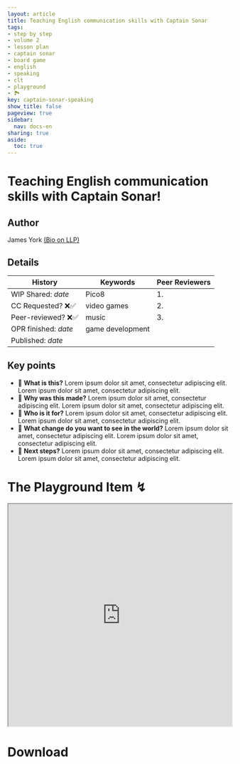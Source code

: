 ```yaml
---
layout: article
title: Teaching English communication skills with Captain Sonar
tags:
- step by step
- volume 2
- lesson plan
- captain sonar
- board game
- english
- speaking
- clt
- playground
- 🏞
key: captain-sonar-speaking
show_title: false
pageview: true
sidebar:
  nav: docs-en
sharing: true
aside:
  toc: true
---
```


# Teaching English communication skills with Captain Sonar!

## Author
James York [(Bio on LLP)](https://www.llpjournal.org/2019/03/01/james-york/)


<!--more-->

## Details

| History  | Keywords | Peer Reviewers
|---   |---   |---   |
|WIP Shared: *date*  | Pico8 | 1. |
|CC Requested? ❌✅   | video games | 2. |
| Peer-reviewed? ❌✅  | music | 3. |
| OPR finished:   *date*  | game development | |
| Published: *date* | | |


## Key points

- 📍 **What is this?** Lorem ipsum dolor sit amet, consectetur adipiscing elit. Lorem ipsum dolor sit amet, consectetur adipiscing elit.
- 📍 **Why was this made?** Lorem ipsum dolor sit amet, consectetur adipiscing elit. Lorem ipsum dolor sit amet, consectetur adipiscing elit.
- 📍 **Who is it for?** Lorem ipsum dolor sit amet, consectetur adipiscing elit. Lorem ipsum dolor sit amet, consectetur adipiscing elit.
- 📍 **What change do you want to see in the world?** Lorem ipsum dolor sit amet, consectetur adipiscing elit. Lorem ipsum dolor sit amet, consectetur adipiscing elit.
- 📍 **Next steps?** Lorem ipsum dolor sit amet, consectetur adipiscing elit. Lorem ipsum dolor sit amet, consectetur adipiscing elit.

# The Playground Item ↯

<iframe src="https://docs.google.com/document/d/e/2PACX-1vSefKl9m0CX9wufcOuiv8sa6XHTbznh1lRaCoU9zW5vK_n3wKXEqKthFCcSwAuV2a4pAbPPyKfFHeHp/pub?embedded=true" style="height:500px;width:100%" align="center" ></iframe>

# Download


